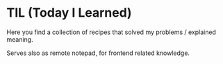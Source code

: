 # TIL (Today I Learned)

Here you find a collection of recipes that solved my problems / explained meaning.

Serves also as remote notepad, for frontend related knowledge.
